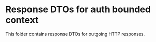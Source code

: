 # Response DTOs for auth bounded context

This folder contains response DTOs for outgoing HTTP responses.
